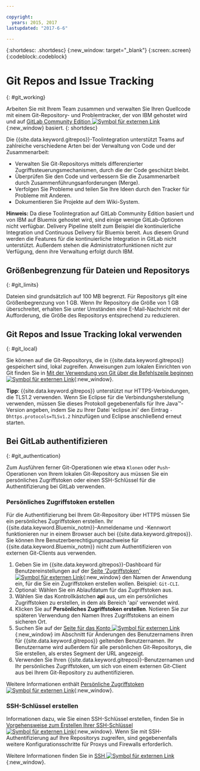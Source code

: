 ```yaml
---

copyright:
  years: 2015, 2017
lastupdated: "2017-6-6"

---
```


{:shortdesc: .shortdesc}
{:new_window: target="_blank"}
{:screen:.screen}
{:codeblock:.codeblock}

# Git Repos and Issue Tracking
{: #git_working}

Arbeiten Sie mit Ihrem Team zusammen und verwalten Sie Ihren Quellcode mit einem Git-Repository- und Problemtracker, der von IBM gehostet wird und auf [GitLab Community Edition ![Symbol für externen Link](../../icons/launch-glyph.svg "Symbol für externen Link")](https://about.gitlab.com/){:new_window} basiert.
{: shortdesc}

Die {{site.data.keyword.gitrepos}}-Toolintegration unterstützt Teams auf zahlreiche verschiedene Arten bei der Verwaltung von Code und der Zusammenarbeit:
   * Verwalten Sie Git-Repositorys mittels differenzierter Zugriffssteuerungsmechanismen, durch die der Code geschützt bleibt.
   * Überprüfen Sie den Code und verbessern Sie die Zusammenarbeit durch Zusammenführungsanforderungen (Merge).
   * Verfolgen Sie Probleme und teilen Sie Ihre Ideen durch den Tracker für Probleme mit Anderen.
   * Dokumentieren Sie Projekte auf dem Wiki-System.

**Hinweis:** Da diese Toolintegration auf GitLab Community Edition basiert und von IBM auf Bluemix gehostet wird, sind einige wenige GitLab-Optionen nicht verfügbar. Delivery Pipeline stellt zum Beispiel die kontinuierliche Integration und Continuous Delivery für Bluemix bereit. Aus diesem Grund werden die Features für die kontinuierliche Integration in GitLab nicht unterstützt. Außerdem stehen die Administratorfunktionen nicht zur Verfügung, denn ihre Verwaltung erfolgt durch IBM.

## Größenbegrenzung für Dateien und Repositorys
{: #git_limits}

Dateien sind grundsätzlich auf 100 MB begrenzt. Für Repositorys gilt eine Größenbegrenzung von 1 GB. Wenn Ihr Repository die Größe von 1 GB überschreitet, erhalten Sie unter Umständen eine E-Mail-Nachricht mit der Aufforderung, die Größe des Repositorys entsprechend zu reduzieren.

## Git Repos and Issue Tracking lokal verwenden
{: #git_local}

Sie können auf die Git-Repositorys, die in {{site.data.keyword.gitrepos}} gespeichert sind, lokal zugreifen. Anweisungen zum lokalen
Einrichten von Git finden Sie in [Mit der Verwendung von Git über die Befehlszeile beginnen ![Symbol für externen Link](../../icons/launch-glyph.svg "Symbol für externen Link")](https://git.ng.bluemix.net/help/gitlab-basics/start-using-git){:new_window}.

**Tipp**: {{site.data.keyword.gitrepos}} unterstützt nur HTTPS-Verbindungen, die TLS1.2 verwenden. Wenn Sie Eclipse für die Verbindungsherstellung verwenden, müssen Sie dieses Protokoll gegebenenfalls für Ihre Java&trade;-Version angeben, indem Sie zu Ihrer Datei 'eclipse.ini' den Eintrag `-Dhttps.protocols=TLSv1.2` hinzufügen und Eclipse anschließend erneut starten.

## Bei GitLab authentifizieren  
{: #git_authentication}

Zum Ausführen ferner Git-Operationen wie etwa `Klonen` oder `Push`-Operationen von Ihrem lokalen Git-Repository aus müssen Sie ein persönliches Zugriffstoken oder einen SSH-Schlüssel für die Authentifizierung bei GitLab verwenden.

### Persönliches Zugriffstoken erstellen  
Für die Authentifizierung bei Ihrem Git-Repository über HTTPS müssen Sie ein persönliches Zugriffstoken erstellen. Ihr {{site.data.keyword.Bluemix_notm}}-Anmeldename und -Kennwort funktionieren nur in einem Browser auch bei {{site.data.keyword.gitrepos}}. Sie können Ihre Benutzerberechtigungsnachweise für {{site.data.keyword.Bluemix_notm}} nicht zum Authentifizieren von externen Git-Clients aus verwenden.

1. Geben Sie im {{site.data.keyword.gitrepos}}-Dashboard für Benutzereinstellungen auf der [Seite 'Zugriffstoken' ![Symbol für externen Link](../../icons/launch-glyph.svg "Symbol für externen Link")](https://git.ng.bluemix.net/profile/personal_access_tokens?cm_sp=dw-bluemix-_-nospace-_-answers){:new_window} den Namen der Anwendung ein, für die Sie ein Zugriffstoken erstellen wollen. Beispiel: `Git-CLI`.
1. Optional: Wählen Sie ein Ablaufdatum für das Zugriffstoken aus.
1. Wählen Sie das Kontrollkästchen **api** aus, um ein persönliches Zugriffstoken zu erstellen, in dem als Bereich 'api' verwendet wird.
1. Klicken Sie auf **Persönliches Zugriffstoken erstellen**. Notieren Sie zur späteren Verwendung den Namen Ihres Zugriffstokens an einem sicheren Ort.
1. Suchen Sie auf der [Seite für das Konto ![Symbol für externen Link](../../icons/launch-glyph.svg "Symbol für externen Link")](https://git.ng.bluemix.net/profile/account?cm_sp=dw-bluemix-_-nospace-_-answers){:new_window} im  Abschnitt für Änderungen des Benutzernamens ihren für {{site.data.keyword.gitrepos}} geltenden Benutzernamen. Ihr Benutzername wird außerdem für alle persönlichen Git-Repositorys, die Sie erstellen, als erstes Segment der URL angezeigt.
1. Verwenden Sie Ihren {{site.data.keyword.gitrepos}}-Benutzernamen und Ihr persönliches Zugriffstoken, um sich von einem externen Git-Client aus bei Ihrem Git-Repository zu authentifizieren.

Weitere Informationen enthält [Persönliche Zugriffstoken ![Symbol für externen Link](../../icons/launch-glyph.svg "Symbol für externen Link")](https://git.ng.bluemix.net/help/api/README.html#personal-access-tokens){:new_window}.

### SSH-Schlüssel erstellen  
Informationen dazu, wie Sie einen SSH-Schlüssel erstellen, finden Sie in [Vorgehensweise zum Erstellen Ihrer SSH-Schlüssel ![Symbol für externen Link](../../icons/launch-glyph.svg "Symbol für externen Link")](https://git.ng.bluemix.net/help/gitlab-basics/create-your-ssh-keys){:new_window}. Wenn Sie mit SSH-Authentifizierung auf Ihre Repositorys zugreifen, sind gegebenenfalls weitere Konfigurationsschritte für Proxys und Firewalls erforderlich. 

Weitere Informationen finden Sie in [SSH ![Symbol für externen Link](../../icons/launch-glyph.svg "Symbol für externen Link")](https://git.ng.bluemix.net/help/ssh/README){:new_window}.
